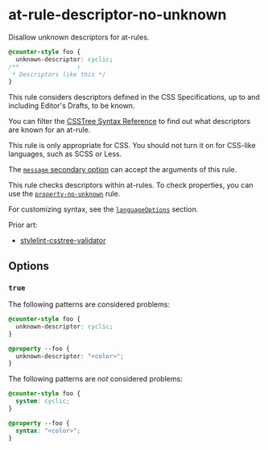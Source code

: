 # at-rule-descriptor-no-unknown

Disallow unknown descriptors for at-rules.

<!-- prettier-ignore -->
```css
@counter-style foo {
  unknown-descriptor: cyclic;
/**                ↑
 * Descriptors like this */
}
```

This rule considers descriptors defined in the CSS Specifications, up to and including Editor's Drafts, to be known.

You can filter the [CSSTree Syntax Reference](https://csstree.github.io/docs/syntax/) to find out what descriptors are known for an at-rule.

This rule is only appropriate for CSS. You should not turn it on for CSS-like languages, such as SCSS or Less.

The [`message` secondary option](https://github.com/stylelint/stylelint/16.17.0/docs/user-guide/configure.md#message) can accept the arguments of this rule.

This rule checks descriptors within at-rules. To check properties, you can use the [`property-no-unknown`](https://github.com/stylelint/stylelint/16.17.0/lib/rules/property-no-unknown/README.md) rule.

For customizing syntax, see the [`languageOptions`](https://github.com/stylelint/stylelint/16.17.0/docs/user-guide/configure.md#languageoptions) section.

Prior art:

- [stylelint-csstree-validator](https://www.npmjs.com/package/stylelint-csstree-validator)

## Options

### `true`

The following patterns are considered problems:

<!-- prettier-ignore -->
```css
@counter-style foo {
  unknown-descriptor: cyclic;
}
```

<!-- prettier-ignore -->
```css
@property --foo {
  unknown-descriptor: "<color>";
}
```

The following patterns are _not_ considered problems:

<!-- prettier-ignore -->
```css
@counter-style foo {
  system: cyclic;
}
```

<!-- prettier-ignore -->
```css
@property --foo {
  syntax: "<color>";
}
```
